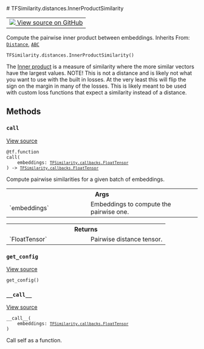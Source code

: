 
<div itemscope itemtype="http://developers.google.com/ReferenceObject">
<meta itemprop="name" content="TFSimilarity.distances.InnerProductSimilarity" />
<meta itemprop="path" content="Stable" />
<meta itemprop="property" content="__call__"/>
<meta itemprop="property" content="__init__"/>
<meta itemprop="property" content="call"/>
<meta itemprop="property" content="get_config"/>
</div>
# TFSimilarity.distances.InnerProductSimilarity
<!-- Insert buttons and diff -->
<table class="tfo-notebook-buttons tfo-api nocontent" align="left">
<td>
  <a target="_blank" href="https://github.com/tensorflow/similarity/blob/main/tensorflow_similarity/distances.py#L39-L68">
    <img src="https://www.tensorflow.org/images/GitHub-Mark-32px.png" />
    View source on GitHub
  </a>
</td>
</table>

Compute the pairwise inner product between embeddings.
Inherits From: [`Distance`](../../TFSimilarity/distances/Distance.md), [`ABC`](../../TFSimilarity/distances/ABC.md)
<pre class="devsite-click-to-copy prettyprint lang-py tfo-signature-link">
<code>TFSimilarity.distances.InnerProductSimilarity()
</code></pre>

<!-- Placeholder for "Used in" -->
The [Inner product](https://en.wikipedia.org/wiki/Inner_product_space) is
a measure of similarity where the more similar vectors have the largest
values.
NOTE! This is not a distance and is likely not what you want to use with
the built in losses. At the very least this will flip the sign on the
margin in many of the losses. This is likely meant to be used with custom
loss functions that expect a similarity instead of a distance.
## Methods
<h3 id="call"><code>call</code></h3>
<a target="_blank" href="https://github.com/tensorflow/similarity/blob/main/tensorflow_similarity/distances.py#L55-L68">View source</a>
<pre class="devsite-click-to-copy prettyprint lang-py tfo-signature-link">
<code>@tf.function</code>
<code>call(
    embeddings: <a href="../../TFSimilarity/callbacks/FloatTensor.md"><code>TFSimilarity.callbacks.FloatTensor</code></a>
) -> <a href="../../TFSimilarity/callbacks/FloatTensor.md"><code>TFSimilarity.callbacks.FloatTensor</code></a>
</code></pre>
Compute pairwise similarities for a given batch of embeddings.

<!-- Tabular view -->
 <table class="responsive fixed orange">
<colgroup><col width="214px"><col></colgroup>
<tr><th colspan="2">Args</th></tr>
<tr>
<td>
`embeddings`
</td>
<td>
Embeddings to compute the pairwise one.
</td>
</tr>
</table>

<!-- Tabular view -->
 <table class="responsive fixed orange">
<colgroup><col width="214px"><col></colgroup>
<tr><th colspan="2">Returns</th></tr>
<tr>
<td>
`FloatTensor`
</td>
<td>
Pairwise distance tensor.
</td>
</tr>
</table>

<h3 id="get_config"><code>get_config</code></h3>
<a target="_blank" href="https://github.com/tensorflow/similarity/blob/main/tensorflow_similarity/distances.py#L34-L35">View source</a>
<pre class="devsite-click-to-copy prettyprint lang-py tfo-signature-link">
<code>get_config()
</code></pre>


<h3 id="__call__"><code>__call__</code></h3>
<a target="_blank" href="https://github.com/tensorflow/similarity/blob/main/tensorflow_similarity/distances.py#L28-L29">View source</a>
<pre class="devsite-click-to-copy prettyprint lang-py tfo-signature-link">
<code>__call__(
    embeddings: <a href="../../TFSimilarity/callbacks/FloatTensor.md"><code>TFSimilarity.callbacks.FloatTensor</code></a>
)
</code></pre>
Call self as a function.


